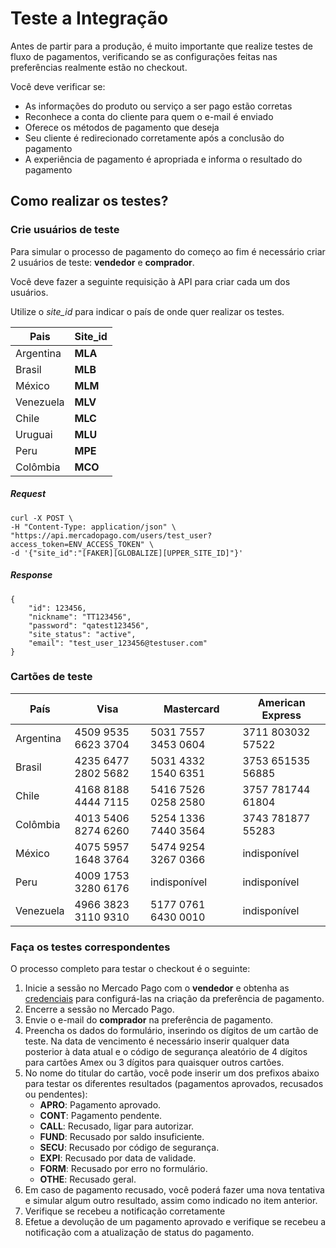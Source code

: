 # Teste a Integração

Antes de partir para a produção, é muito importante que realize testes de fluxo de pagamentos, verificando se as configurações feitas nas preferências realmente estão no checkout.

Você deve verificar se:
+ As informações do produto ou serviço a ser pago estão corretas
+ Reconhece a conta do cliente para quem o e-mail é enviado
+ Oferece os métodos de pagamento que deseja
+	Seu cliente é redirecionado corretamente após a conclusão do pagamento
+ A experiência de pagamento é apropriada e informa o resultado do pagamento


## Como realizar os testes?

### Crie usuários de teste

Para simular o processo de pagamento do começo ao fim é necessário criar 2 usuários de teste: **vendedor** e **comprador**.

Você deve fazer a seguinte requisição à API para criar cada um dos usuários.

Utilize o *site_id* para indicar o país de onde quer realizar os testes.

| Pais  | Site_id |
| ---- 	| ----- |
| Argentina | **MLA** |
| Brasil  | **MLB** |
| México  | **MLM** |
| Venezuela | **MLV** |
| Chile | **MLC** |
| Uruguai | **MLU** |
| Peru  | **MPE** |
| Colômbia  | **MCO**|

##### Request
```curl
curl -X POST \
-H "Content-Type: application/json" \
"https://api.mercadopago.com/users/test_user?access_token=ENV_ACCESS_TOKEN" \
-d '{"site_id":"[FAKER][GLOBALIZE][UPPER_SITE_ID]"}'
```
##### Response
```curl
{
    "id": 123456,
    "nickname": "TT123456",
    "password": "qatest123456",
    "site_status": "active",
    "email": "test_user_123456@testuser.com"
}
```

### Cartões de teste


| País       | Visa                | Mastercard          | American Express  |
| ---------- | ------------------- | ------------------- | ----------------- |
| Argentina  | 4509 9535 6623 3704 | 5031 7557 3453 0604 | 3711 803032 57522 |
| Brasil     | 4235 6477 2802 5682 | 5031 4332 1540 6351 | 3753 651535 56885 |
| Chile      | 4168 8188 4444 7115 | 5416 7526 0258 2580 | 3757 781744 61804 |
| Colômbia   | 4013 5406 8274 6260 | 5254 1336 7440 3564 | 3743 781877 55283 |
| México     | 4075 5957 1648 3764 | 5474 9254 3267 0366 | indisponível      |
| Peru       | 4009 1753 3280 6176 | indisponível        | indisponível      |
| Venezuela  | 4966 3823 3110 9310 | 5177 0761 6430 0010 | indisponível      |


### Faça os testes correspondentes

O processo completo para testar o checkout é o seguinte:

1. Inicie a sessão no Mercado Pago com o **vendedor** e obtenha as [credenciais](https://www.mercadopago.com/mla/account/credentials) para configurá-las na criação da preferência de pagamento.
2. Encerre a sessão no Mercado Pago.
3. Envie o e-mail do **comprador** na preferência de pagamento.
4. Preencha os dados do formulário, inserindo os dígitos de um cartão de teste. Na data de vencimento é necessário inserir qualquer data posterior à data atual e o código de segurança aleatório de 4 dígitos para cartões Amex ou 3 dígitos para quaisquer outros cartões.
5. No nome do titular do cartão, você pode inserir um dos prefixos abaixo para testar os diferentes resultados (pagamentos aprovados, recusados ou pendentes):
	* **APRO**: Pagamento aprovado.
	* **CONT**: Pagamento pendente.
	* **CALL**: Recusado, ligar para autorizar.
	* **FUND**: Recusado por saldo insuficiente.
	* **SECU**: Recusado por código de segurança.
	* **EXPI**: Recusado por data de validade.
	* **FORM**: Recusado por erro no formulário.
	* **OTHE**: Recusado geral.
6. Em caso de pagamento recusado, você poderá fazer uma nova tentativa e simular algum outro resultado, assim como indicado no item anterior.
7. Verifique se recebeu a notificação corretamente
8. Efetue a devolução de um pagamento aprovado e verifique se recebeu a notificação com a atualização de status do pagamento.
